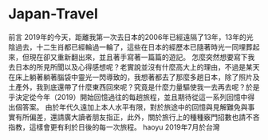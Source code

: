 # Japan-Travel
前言
    2019年的今天，距離我第一次去日本的2006年已經遠隔了13年，13年的光陰過去，十二生肖都已經輪過一輪了，這些在日本的經歷本已隨著時光一同埋葬起來，但現在卻又重新翻出來，並且著手寫著一篇篇的遊記。
    怎麼突然想要寫下我去日本的所見所聞以及心得感想呢？老實說並沒有什麼高大上的理由，不過是某天在床上躺著躺著腦袋中靈光一閃導致的，我想著都去了那麼多趟日本，除了照片及土產外，我到底還帶了什麼東西回來呢？究竟是什麼力量驅使我一去再去呢？於是乎決定從今年（2019）開始回憶過往的每趟旅程，並且期待從這一系列回憶中得出個答案。
    由於年代久遠加上本人水平有限，對於旅途中的回憶與見解難免與事實有所偏差，還請廣大讀者朋友指正，此外，關於旅行上的種種竅門招數也請不吝指教，這樣會更有利於日後的每一次旅程。
haoyu
2019年7月於台灣

